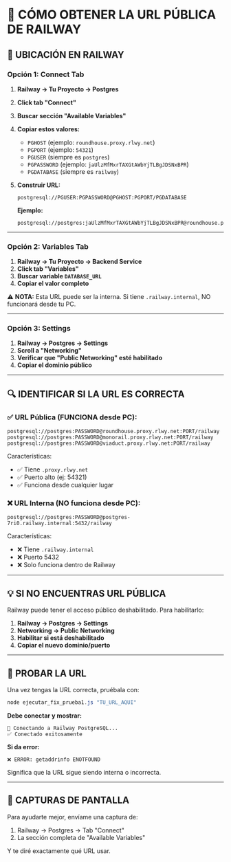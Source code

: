 # 🔌 CÓMO OBTENER LA URL PÚBLICA DE RAILWAY

## 📍 **UBICACIÓN EN RAILWAY**

### **Opción 1: Connect Tab**

1. **Railway → Tu Proyecto → Postgres**
2. **Click tab "Connect"**
3. **Buscar sección "Available Variables"**
4. **Copiar estos valores:**
   - `PGHOST` (ejemplo: `roundhouse.proxy.rlwy.net`)
   - `PGPORT` (ejemplo: `54321`)
   - `PGUSER` (siempre es `postgres`)
   - `PGPASSWORD` (ejemplo: `jaUlzMfMxrTAXGtAWbYjTLBgJDSNxBPR`)
   - `PGDATABASE` (siempre es `railway`)

5. **Construir URL:**
   ```
   postgresql://PGUSER:PGPASSWORD@PGHOST:PGPORT/PGDATABASE
   ```

   **Ejemplo:**
   ```
   postgresql://postgres:jaUlzMfMxrTAXGtAWbYjTLBgJDSNxBPR@roundhouse.proxy.rlwy.net:54321/railway
   ```

---

### **Opción 2: Variables Tab**

1. **Railway → Tu Proyecto → Backend Service**
2. **Click tab "Variables"**
3. **Buscar variable `DATABASE_URL`**
4. **Copiar el valor completo**

⚠️ **NOTA:** Esta URL puede ser la interna. Si tiene `.railway.internal`, NO funcionará desde tu PC.

---

### **Opción 3: Settings**

1. **Railway → Postgres → Settings**
2. **Scroll a "Networking"**
3. **Verificar que "Public Networking" esté habilitado**
4. **Copiar el dominio público**

---

## 🔍 **IDENTIFICAR SI LA URL ES CORRECTA**

### ✅ **URL Pública (FUNCIONA desde PC):**
```
postgresql://postgres:PASSWORD@roundhouse.proxy.rlwy.net:PORT/railway
postgresql://postgres:PASSWORD@monorail.proxy.rlwy.net:PORT/railway
postgresql://postgres:PASSWORD@viaduct.proxy.rlwy.net:PORT/railway
```

Características:
- ✅ Tiene `.proxy.rlwy.net`
- ✅ Puerto alto (ej: 54321)
- ✅ Funciona desde cualquier lugar

### ❌ **URL Interna (NO funciona desde PC):**
```
postgresql://postgres:PASSWORD@postgres-7ri0.railway.internal:5432/railway
```

Características:
- ❌ Tiene `.railway.internal`
- ❌ Puerto 5432
- ❌ Solo funciona dentro de Railway

---

## 💡 **SI NO ENCUENTRAS URL PÚBLICA**

Railway puede tener el acceso público deshabilitado. Para habilitarlo:

1. **Railway → Postgres → Settings**
2. **Networking → Public Networking**
3. **Habilitar si está deshabilitado**
4. **Copiar el nuevo dominio/puerto**

---

## 🧪 **PROBAR LA URL**

Una vez tengas la URL correcta, pruébala con:

```powershell
node ejecutar_fix_prueba1.js "TU_URL_AQUI"
```

**Debe conectar y mostrar:**
```
🔌 Conectando a Railway PostgreSQL...
✅ Conectado exitosamente
```

**Si da error:**
```
❌ ERROR: getaddrinfo ENOTFOUND
```

Significa que la URL sigue siendo interna o incorrecta.

---

## 📸 **CAPTURAS DE PANTALLA**

Para ayudarte mejor, envíame una captura de:
1. Railway → Postgres → Tab "Connect"
2. La sección completa de "Available Variables"

Y te diré exactamente qué URL usar.
